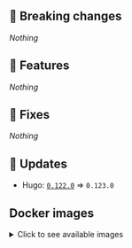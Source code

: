 ## :loudspeaker: Breaking changes

*Nothing*


## :tada: Features

*Nothing*


## :bug: Fixes

*Nothing*


## :heartbeat: Updates

* Hugo: [`0.122.0`](https://github.com/floryn90/docker-hugo/releases/tag/0.122.0) => `0.123.0`


## Docker images

<details>
<summary>Click to see available images</summary>

This release is available from Docker Hub as project `floryn90/hugo` with the following tags:

| Alias tags                   | Version specific tags                      |
| ---------------------------- | ------------------------------------------ |
| `busybox`, `latest`          | `0.123.0-busybox`, `0.123.0`                     |
| `busybox-ci`, `ci`           | `0.123.0-busybox-ci`, `0.123.0-ci`               |
| `busybox-onbuild`, `onbuild` | `0.123.0-busybox-onbuild`, `0.123.0-onbuild`     |
| `alpine`                     | `0.123.0-alpine`                              |
| `alpine-ci`                  | `0.123.0-alpine-ci`                           |
| `alpine-onbuild`             | `0.123.0-alpine-onbuild`                      |
| `asciidoctor`                | `0.123.0-asciidoctor`                         |
| `asciidoctor-ci`             | `0.123.0-asciidoctor-ci`                      |
| `asciidoctor-onbuild`        | `0.123.0-asciidoctor-onbuild`                 |
| `pandoc`                     | `0.123.0-pandoc`                              |
| `pandoc-ci`                  | `0.123.0-pandoc-ci`                           |
| `pandoc-onbuild`             | `0.123.0-pandoc-onbuild`                      |
| `ext-alpine`                 | `0.123.0-ext-alpine`                          |
| `ext-alpine-ci`              | `0.123.0-ext-alpine-ci`                       |
| `ext-alpine-onbuild`         | `0.123.0-ext-alpine-onbuild`                  |
| `ext-asciidoctor`            | `0.123.0-ext-asciidoctor`                     |
| `ext-asciidoctor-ci`         | `0.123.0-ext-asciidoctor-ci`                  |
| `ext-asciidoctor-onbuild`    | `0.123.0-ext-asciidoctor-onbuild`             |
| `ext-pandoc`                 | `0.123.0-ext-pandoc`                          |
| `ext-pandoc-ci`              | `0.123.0-ext-pandoc-ci`                       |
| `ext-pandoc-onbuild`         | `0.123.0-ext-pandoc-onbuild`                  |
| `debian`                     | `0.123.0-debian`                              |
| `debian-ci`                  | `0.123.0-debian-ci`                           |
| `debian-onbuild`             | `0.123.0-debian-onbuild`                      |
| `ext-debian`, `ext`, `latest-ext` | `0.123.0-ext-debian`, `0.123.0-ext`         |
| `ext-debian-ci`, `ext-ci`    | `0.123.0-ext-debian-ci`, `0.123.0-ext-ci`        |
| `ext-debian-onbuild`, `ext-onbuild` | `0.123.0-ext-debian-onbuild`, `0.123.0-ext-onbuild` |
| `ubuntu`                     | `0.123.0-ubuntu`                            |
| `ubuntu-ci`                  | `0.123.0-ubuntu-ci`                         |
| `ubuntu-onbuild`             | `0.123.0-ubuntu-onbuild`                    |
| `ext-ubuntu`                 | `0.123.0-ext-ubuntu`                        |
| `ext-ubuntu-ci`              | `0.123.0-ext-ubuntu-ci`                     |
| `ext-ubuntu-onbuild`         | `0.123.0-ext-ubuntu-onbuild`                |
</details>